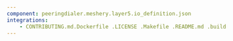 ```yaml
---
component: peeringdialer.meshery.layer5.io_definition.json
integrations:
    - CONTRIBUTING.md.Dockerfile .LICENSE .Makefile .README.md .build .consul .go.mod .go.sum .helpers .internal .main.go .output .peeringdialer.meshery.layer5.io_definition.json.md .templates .tests
---
```

